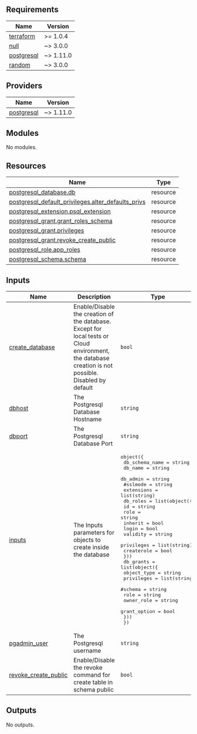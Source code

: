 ## Requirements

| Name | Version |
|------|---------|
| <a name="requirement_terraform"></a> [terraform](#requirement\_terraform) | >= 1.0.4 |
| <a name="requirement_null"></a> [null](#requirement\_null) | ~> 3.0.0 |
| <a name="requirement_postgresql"></a> [postgresql](#requirement\_postgresql) | ~> 1.11.0 |
| <a name="requirement_random"></a> [random](#requirement\_random) | ~> 3.0.0 |

## Providers

| Name | Version |
|------|---------|
| <a name="provider_postgresql"></a> [postgresql](#provider\_postgresql) | ~> 1.11.0 |

## Modules

No modules.

## Resources

| Name | Type |
|------|------|
| [postgresql_database.db](https://registry.terraform.io/providers/cyrilgdn/postgresql/latest/docs/resources/database) | resource |
| [postgresql_default_privileges.alter_defaults_privs](https://registry.terraform.io/providers/cyrilgdn/postgresql/latest/docs/resources/default_privileges) | resource |
| [postgresql_extension.psql_extension](https://registry.terraform.io/providers/cyrilgdn/postgresql/latest/docs/resources/extension) | resource |
| [postgresql_grant.grant_roles_schema](https://registry.terraform.io/providers/cyrilgdn/postgresql/latest/docs/resources/grant) | resource |
| [postgresql_grant.privileges](https://registry.terraform.io/providers/cyrilgdn/postgresql/latest/docs/resources/grant) | resource |
| [postgresql_grant.revoke_create_public](https://registry.terraform.io/providers/cyrilgdn/postgresql/latest/docs/resources/grant) | resource |
| [postgresql_role.app_roles](https://registry.terraform.io/providers/cyrilgdn/postgresql/latest/docs/resources/role) | resource |
| [postgresql_schema.schema](https://registry.terraform.io/providers/cyrilgdn/postgresql/latest/docs/resources/schema) | resource |

## Inputs

| Name | Description | Type | Default | Required |
|------|-------------|------|---------|:--------:|
| <a name="input_create_database"></a> [create\_database](#input\_create\_database) | Enable/Disable the creation of the database. Except for local tests or Cloud environment, the database creation is not possible. Disabled by default | `bool` | `false` | no |
| <a name="input_dbhost"></a> [dbhost](#input\_dbhost) | The Postgresql Database Hostname | `string` | n/a | yes |
| <a name="input_dbport"></a> [dbport](#input\_dbport) | The Postgresql Database Port | `string` | n/a | yes |
| <a name="input_inputs"></a> [inputs](#input\_inputs) | The Inputs parameters for objects to create inside the database | <pre>object({<br>    db_schema_name = string<br>    db_name        = string<br>    db_admin       = string<br>    #sslmode        = string<br>    extensions     = list(string)<br>    db_roles = list(object({<br>      id         = string<br>      role       = string<br>      inherit    = bool<br>      login      = bool<br>      validity   = string<br>      privileges = list(string)<br>      createrole = bool<br>    }))<br>    db_grants = list(object({<br>      object_type  = string<br>      privileges   = list(string)<br>      #schema       = string<br>      role         = string<br>      owner_role   = string<br>      grant_option = bool<br>    }))<br>  })</pre> | `null` | no |
| <a name="input_pgadmin_user"></a> [pgadmin\_user](#input\_pgadmin\_user) | The Postgresql username | `string` | n/a | yes |
| <a name="input_revoke_create_public"></a> [revoke\_create\_public](#input\_revoke\_create\_public) | Enable/Disable the revoke command for create table in schema public | `bool` | `true` | no |

## Outputs

No outputs.
